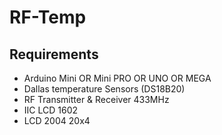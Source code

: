 # RF-Temp
<h2>Requirements</h2>
<ul>
<li>Arduino Mini OR Mini PRO OR UNO OR MEGA</li>
<li>Dallas temperature Sensors (DS18B20)</li>
<li>RF Transmitter & Receiver 433MHz</li>
<li>IIC LCD 1602</li>
<li>LCD 2004 20x4</li>
</ul>

